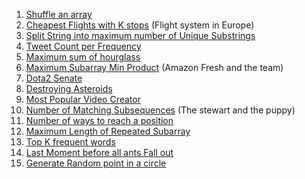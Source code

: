1. [Shuffle an array](https://leetcode.com/problems/shuffle-an-array/submissions/886166568/)
2. [Cheapest Flights with K stops](https://leetcode.com/problems/cheapest-flights-within-k-stops/submissions/885638227/) (Flight system in Europe)
3. [Split String into maximum number of Unique Substrings]()
4. [Tweet Count per Frequency]()
5. [Maximum sum of hourglass]()
6. [Maximum Subarray Min Product]() (Amazon Fresh and the team)
7. [Dota2 Senate]()
8. [Destroying Asteroids]()
9. [Most Popular Video Creator]()
10. [Number of Matching Subsequences](https://leetcode.com/problems/number-of-matching-subsequences/submissions/886176867/) (The stewart and the puppy)
11. [Number of ways to reach a position]()
12. [Maximum Length of Repeated Subarray](https://leetcode.com/problems/maximum-length-of-repeated-subarray/submissions/886179483/)
13. [Top K frequent words]()
14. [Last Moment before all ants Fall out]()
15. [Generate Random point in a circle]()
